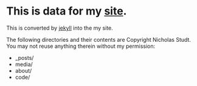 # This is data for my [site](http://nicholasstudt.com).

This is converted by [jekyll](http://jekyllrb.com/) into the my site.

The following directories and their contents are Copyright Nicholas Studt. 
You may not reuse anything therein without my permission:

* _posts/
* media/
* about/
* code/
